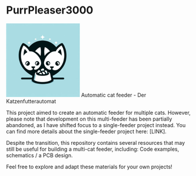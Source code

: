 # PurrPleaser3000
<img src="Logo_PurrPleaser.jpg" width="200">
 Automatic cat feeder - Der Katzenfutterautomat

This project aimed to create an automatic feeder for multiple cats. However, please note that development on this multi-feeder has been partially abandoned, as I have shifted focus to a single-feeder project instead. You can find more details about the single-feeder project here: [LINK].

Despite the transition, this repository contains several resources that may still be useful for building a multi-cat feeder, including: Code examples, schematics / a PCB design.

Feel free to explore and adapt these materials for your own projects!
